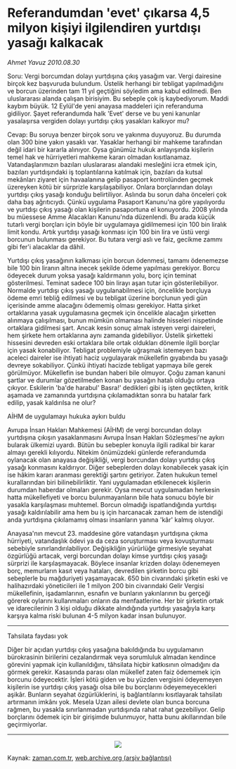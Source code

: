 # Referandumdan 'evet' çıkarsa 4,5 milyon kişiyi ilgilendiren yurtdışı yasağı kalkacak

*Ahmet  Yavuz 2010.08.30*

<td class="columnist-detail">
<p>Soru: Vergi borcumdan dolayı yurtdışına çıkış yasağım var. Vergi dairesine birçok kez başvuruda bulundum. Üstelik herhangi bir tebligat yapılmadığını ve borcun üzerinden tam 11 yıl geçtiğini söyledim ama kabul edilmedi. Ben uluslararası alanda çalışan birisiyim. Bu sebeple çok iş kaybediyorum. Maddi kaybım büyük. 12 Eylül'de yeni anayasa maddeleri için referanduma gidiliyor. Şayet referandumda halk 'Evet' derse ve bu yeni kanunlar yasalaşırsa vergiden dolayı yurtdışı çıkış yasakları kalkıyor mu?</p>
<p>
<div id="haberMetinDiv">
<p>Cevap: Bu soruya benzer birçok soru ve yakınma duyuyoruz. Bu durumda olan 300 bine yakın yasaklı var. Yasaklar herhangi bir mahkeme tarafından değil idari bir kararla alınıyor. Oysa günümüz hukuk anlayışında kişilerin temel hak ve hürriyetleri mahkeme kararı olmadan kısıtlanamaz. Vatandaşlarımızın bazıları uluslararası alandaki mesleğini icra etmek için, bazıları yurtdışındaki iş toplantılarına katılmak için, bazıları da kutsal mekânları ziyaret için havaalanına gelip pasaport kontrolünden geçmek üzereyken kötü bir sürprizle karşılaşabiliyor. Onlara borçlarından dolayı yurtdışı çıkış yasağı konduğu belirtiliyor. Aslında bu sorun daha önceleri çok daha baş ağrıtıcıydı. Çünkü uygulama Pasaport Kanunu'na göre yapılıyordu ve yurtdışı çıkış yasağı olan kişilerin pasaportuna el konuyordu. 2008 yılında bu müessese Amme Alacakları Kanunu'nda düzenlendi. Bu arada küçük tutarlı vergi borçları için böyle bir uygulamaya gidilmemesi için 100 bin liralık limit kondu. Artık yurtdışı yasağı konması için 100 bin lira ve üstü vergi borcunun bulunması gerekiyor. Bu tutara vergi aslı ve faiz, gecikme zammı gibi fer'i alacaklar da dâhil.
<p> Yurtdışı çıkış yasağının kalkması için borcun ödenmesi, tamamı ödenemezse bile 100 bin liranın altına inecek şekilde ödeme yapılması gerekiyor. Borcu ödeyecek durum yoksa yasağı kaldırmanın yolu, borç için teminat gösterilmesi. Teminat sadece 100 bin lirayı aşan tutar için gösterilebiliyor. Normalde yurtdışı çıkış yasağı uygulanabilmesi için, öncelikle borçluya ödeme emri tebliğ edilmesi ve bu tebligat üzerine borçlunun yedi gün içerisinde amme alacağını ödememiş olması gerekiyor. Hatta şirket ortaklarına yasak uygulamasına geçmek için öncelikle alacağın şirketten alınmaya çalışılması, bunun mümkün olmaması halinde hisseleri nispetinde ortaklara gidilmesi şart. Ancak kesin sonuç almak isteyen vergi daireleri, hem şirkete hem ortaklarına aynı zamanda gidebiliyor. Üstelik şirketteki hissesini devreden eski ortaklara bile ortak oldukları dönemle ilgili borçlar için yasak konabiliyor. Tebligat problemiyle uğraşmak istemeyen bazı aceleci daireler ise ihtiyati haciz uygulayarak mükellefin gıyabında bu yasağı devreye sokabiliyor. Çünkü ihtiyati hacizde tebligat yapmaya bile gerek görülmüyor. Mükellefin ise bundan haberi bile olmuyor. Çoğu zaman kanuni şartlar ve durumlar gözetilmeden konan bu yasağın hatalı olduğu ortaya çıkıyor. Eskilerin 'ba'de harabul' Basra!' dedikleri gibi iş işten geçtikten, kritik aşamada ve zamanında yurtdışına çıkılamadıktan sonra bu hatalar fark edilip, yasak kaldırılsa ne olur?
<p>AİHM de uygulamayı hukuka aykırı buldu
<p>Avrupa İnsan Hakları Mahkemesi (AİHM) de vergi borcundan dolayı yurtdışına çıkışın yasaklanmasını Avrupa İnsan Hakları Sözleşmesi'ne aykırı bularak ülkemizi uyardı. Bütün bu sebepler konuyla ilgili radikal bir karar almayı gerekli kılıyordu. Nitekim önümüzdeki günlerde referandumda oylanacak olan anayasa değişikliği, vergi borcundan dolayı yurtdışı çıkış yasağı konmasını kaldırıyor. Diğer sebeplerden dolayı konabilecek yasak için ise hâkim kararı aranması gerektiği şartını getiriyor. Zaten hukukun temel kurallarından biri bilinebilirliktir. Yani uygulamadan etkilenecek kişilerin durumdan haberdar olmaları gerekir. Oysa mevcut uygulamadan herkesin hatta mükellefiyeti ve borcu bulunmayanların bile hata sonucu böyle bir yasakla karşılaşması muhtemel. Borcun olmadığı ispatlandığında yurtdışı yasağı kaldırılabilir ama hem bu iş için harcanacak zaman hem de istendiği anda yurtdışına çıkılamamış olması insanların yanına 'kâr' kalmış oluyor.
<p> Anayasa'nın mevcut 23. maddesine göre vatandaşın yurtdışına çıkma hürriyeti, vatandaşlık ödevi ya da ceza soruşturması veya kovuşturması sebebiyle sınırlandırılabiliyor. Değişikliğin yürürlüğe girmesiyle seyahat özgürlüğü artacak, vergi borcundan dolayı kimse yurtdışı çıkış yasağı sürprizi ile karşılaşmayacak. Böylece insanlar krizden dolayı ödenemeyen borç, memurların kasıt veya hataları, devredilen şirketin borcu gibi sebeplerle bu mağduriyeti yaşamayacak. 650 bin civarındaki şirketin eski ve halihazırdaki yöneticileri ile 1 milyon 200 bin civarındaki Gelir Vergisi mükellefinin, işadamlarının, esnafın ve bunların yakınlarının bu gerçeği görerek oylarını kullanmaları onların da menfaatlerine. Her bir şirketin ortak ve idarecilerinin 3 kişi olduğu dikkate alındığında yurtdışı yasağıyla karşı karşıya kalma riski bulunan 4-5 milyon kadar insan bulunuyor.
<p>
<hr/>
<p>
Tahsilata 
faydası yok
<p>Diğer bir açıdan yurtdışı çıkış yasağına bakıldığında bu uygulamanın bürokrasinin birilerini cezalandırmak veya sorumluluk almadan kendince görevini yapmak için kullanıldığını, tâhsilata hiçbir katkısının olmadığını da görmek gerekir. Kasasında parası olan mükellef zaten faiz ödememek için borcunu ödeyecektir. İşleri kötü giden ve bu yüzden vergisini ödeyemeyen kişilerin ise yurtdışı çıkış yasağı olsa bile bu borçlarını ödeyemeyecekleri aşikâr. Bunların seyahat özgürlüklerini, iş bağlantılarını kısıtlayarak tahsilatı artırmanın imkânı yok. Mesela Uzan ailesi devlete olan bunca borcuna rağmen, bu yasakla sınırlanmadan yurtdışında rahat rahat gezebiliyor. Gelip borçlarını ödemek için bir girişimde bulunmuyor, hatta bunu akıllarından bile geçirmiyorlar.
<p>
<hr/>
<p align="center"><img border="0" src="http://web.archive.org/web/20101223231153im_/http://medya.zaman.com.tr/2010/08/30/vergi.png"/>
</p></p></p></p></p></p></p></p></p></p></div>
</p>
<a href="http://web.archive.org/web/20101223231153/mailto:ahmet.yavuz@zaman.com.tr">
</a></td>

Kaynak: [zaman.com.tr](http://zaman.com.tr/yazar.do?yazino=1021736), [web.archive.org (arşiv bağlantısı)](http://web.archive.org/web/20101223231153/http://zaman.com.tr/yazar.do?yazino=1021736)
